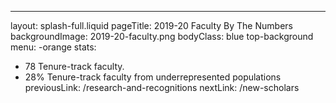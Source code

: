 ---
layout: splash-full.liquid
pageTitle: 2019-20 Faculty By The Numbers
backgroundImage: 2019-20-faculty.png
bodyClass: blue top-background
menu: -orange
stats: 
  - 78 Tenure-track faculty.
  - 28% Tenure-track faculty from underrepresented populations
previousLink: /research-and-recognitions
nextLink: /new-scholars


